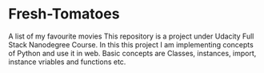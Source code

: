 # Fresh-Tomatoes
A list of my favourite movies
This repository is a project under Udacity Full Stack Nanodegree Course.
In this this project I am implementing concepts of Python and use it in web.
Basic concepts are Classes, instances, import, instance vriables and functions etc.
